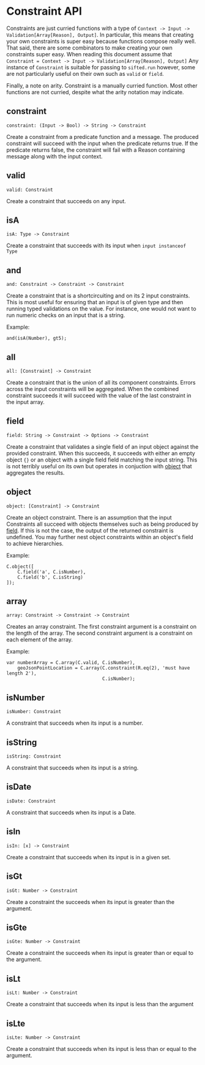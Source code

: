 # Constraint API

Constraints are just curried functions with a type of `Context -> Input -> Validation[Array[Reason], Output]`.
In particular, this means that creating your own constraints is super easy because functions compose really well.
That said, there are some combinators to make creating your own constraints super easy. When reading this document assume that `Constraint = Context -> Input -> Validation[Array[Reason], Output]`
Any instance of `Constraint` is suitable for passing to `sifted.run` however, some are not particularly useful on their own such as `valid` or `field`.

Finally, a note on arity.
Constraint is a manually curried function.
Most other functions are not curried, despite what the arity notation may indicate.

## constraint
`constraint: (Input -> Bool) -> String -> Constraint`

Create a constraint from a predicate function and a message.
The produced constraint will succeed with the input when the predicate returns true.
If the predicate returns false, the constraint will fail with a Reason containing message along with the input context.

## valid
`valid: Constraint`

Create a constraint that succeeds on any input.

## isA
`isA: Type -> Constraint`

Create a constraint that succeeds with its input when `input instanceof Type`

## and
`and: Constraint -> Constraint -> Constraint`

Create a constraint that is a shortcircuiting and on its 2 input constraints. This is most useful for ensuring that an input is of given type and then running typed validations on the value.
For instance, one would not want to run numeric checks on an input that is a string.

Example:

    and(isA(Number), gt5);

## all
`all: [Constraint] -> Constraint`

Create a constraint that is the union of all its component constraints. Errors across the input constraints will be aggregated.
When the combined constraint succeeds it will succeed with the value of the last constraint in the input array.

## field
`field: String -> Constraint -> Options -> Constraint`

Create a constraint that validates a single field of an input object against the provided constraint.
 When this succeeds, it succeeds with either an empty object `{}` or an object with a single field field matching the input string.
This is not terribly useful on its own but operates in conjuction with [object](#object) that aggregates the results.


## object
`object: [Constraint] -> Constraint`

Create an object constraint.
There is an assumption that the input Constraints all succeed with objects themselves such as being produced by [field](#field).
If this is not the case, the output of the returned constraint is undefined.
You may further nest object constraints within an object's field to achieve hierarchies.

Example:

    C.object([
        C.field('a', C.isNumber),
        C.field('b', C.isString)
    ]);

## array
`array: Constraint -> Constraint -> Constraint`

Creates an array constraint.
The first constraint argument is a constraint on the length of the array.
The second constraint argument is a constraint on each element of the array.

Example:

    var numberArray = C.array(C.valid, C.isNumber),
        geoJsonPointLocation = C.array(C.constraint(R.eq(2), 'must have length 2'),
                                       C.isNumber);

## isNumber
`isNumber: Constraint`

A constraint that succeeds when its input is a number.

## isString
`isString: Constraint`

A constraint that succeeds when its input is a string.

## isDate
`isDate: Constraint`

A constraint that succeeds when its input is a Date.

## isIn
`isIn: [x] -> Constraint`

Create a constraint that succeeds when its input is in a given set.

## isGt
`isGt: Number -> Constraint`

Create a constraint the succeeds when its input is greater than the argument.

## isGte
`isGte: Number -> Constraint`

Create a constraint the succeeds when its input is greater than or equal to the argument.

## isLt
`isLt: Number -> Constraint`

Create a constraint that succeeds when its input is less than the argument

## isLte
`isLte: Number -> Constraint`

Create a constraint that succeeds when its input is less than or equal to the argument.

